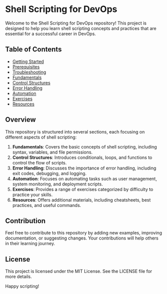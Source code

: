 # Shell Scripting for DevOps

Welcome to the Shell Scripting for DevOps repository! This project is designed to help you learn shell scripting concepts and practices that are essential for a successful career in DevOps. 

## Table of Contents

- [Getting Started](docs/getting-started.md)
- [Prerequisites](docs/prerequisites.md)
- [Troubleshooting](docs/troubleshooting.md)
- [Fundamentals](fundamentals/README.md)
- [Control Structures](control-structures/README.md)
- [Error Handling](error-handling/README.md)
- [Automation](automation/README.md)
- [Exercises](exercises/README.md)
- [Resources](resources/README.md)

## Overview

This repository is structured into several sections, each focusing on different aspects of shell scripting:

1. **Fundamentals**: Covers the basic concepts of shell scripting, including syntax, variables, and file permissions.
2. **Control Structures**: Introduces conditionals, loops, and functions to control the flow of scripts.
3. **Error Handling**: Discusses the importance of error handling, including exit codes, debugging, and logging.
4. **Automation**: Focuses on automating tasks such as user management, system monitoring, and deployment scripts.
5. **Exercises**: Provides a range of exercises categorized by difficulty to practice your skills.
6. **Resources**: Offers additional materials, including cheatsheets, best practices, and useful commands.

## Contribution

Feel free to contribute to this repository by adding new examples, improving documentation, or suggesting changes. Your contributions will help others in their learning journey.

## License

This project is licensed under the MIT License. See the LICENSE file for more details.

Happy scripting!